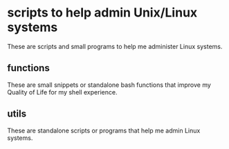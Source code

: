 # scripts to help admin Unix/Linux systems

These are scripts and small programs to help me administer Linux systems.

## functions

These are small snippets or standalone bash functions that improve my Quality
of Life for my shell experience.

## utils

These are standalone scripts or programs that help me admin Linux systems. 
